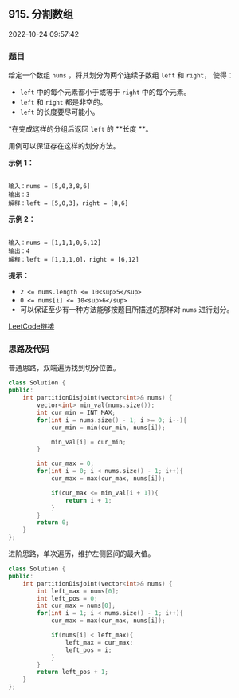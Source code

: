 ## 915. 分割数组

2022-10-24 09:57:42

### 题目

给定一个数组 ``nums`` ，将其划分为两个连续子数组 ``left`` 和 ``right``， 使得：


- ``left`` 中的每个元素都小于或等于 ``right`` 中的每个元素。
- ``left`` 和 ``right`` 都是非空的。
- ``left`` 的长度要尽可能小。

*在完成这样的分组后返回 ``left`` 的 **长度 **</em>。

用例可以保证存在这样的划分方法。



**示例 1：**

```

输入：nums = [5,0,3,8,6]
输出：3
解释：left = [5,0,3]，right = [8,6]
```

**示例 2：**

```

输入：nums = [1,1,1,0,6,12]
输出：4
解释：left = [1,1,1,0]，right = [6,12]
```



**提示：**


- ``2 <= nums.length <= 10<sup>5</sup>``
- ``0 <= nums[i] <= 10<sup>6</sup>``
- 可以保证至少有一种方法能够按题目所描述的那样对 ``nums`` 进行划分。



[LeetCode链接](https://leetcode-cn.com/problems/partition-array-into-disjoint-intervals/)

### 思路及代码

普通思路，双端遍历找到切分位置。

```cpp
class Solution {
public:
    int partitionDisjoint(vector<int>& nums) {
        vector<int> min_val(nums.size());
        int cur_min = INT_MAX;
        for(int i = nums.size() - 1; i >= 0; i--){
            cur_min = min(cur_min, nums[i]);

            min_val[i] = cur_min;
        }

        int cur_max = 0;
        for(int i = 0; i < nums.size() - 1; i++){
            cur_max = max(cur_max, nums[i]);

            if(cur_max <= min_val[i + 1]){
                return i + 1;
            }
        }
        return 0;
    }
};
```

进阶思路，单次遍历，维护左侧区间的最大值。

```cpp
class Solution {
public:
    int partitionDisjoint(vector<int>& nums) {
        int left_max = nums[0];
        int left_pos = 0;
        int cur_max = nums[0];
        for(int i = 1; i < nums.size() - 1; i++){
            cur_max = max(cur_max, nums[i]);

            if(nums[i] < left_max){
                left_max = cur_max;
                left_pos = i;
            }
        }
        return left_pos + 1;
    }
};
```